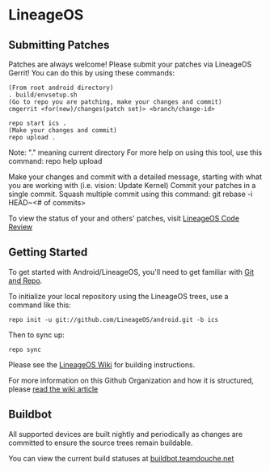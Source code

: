 LineageOS
===========

Submitting Patches
------------------
Patches are always welcome!  Please submit your patches via LineageOS Gerrit!
You can do this by using these commands:

    (From root android directory)
    . build/envsetup.sh
    (Go to repo you are patching, make your changes and commit)
    cmgerrit <for(new)/changes(patch set)> <branch/change-id> 

    repo start ics .
    (Make your changes and commit)
    repo upload .
Note: "." meaning current directory
For more help on using this tool, use this command: repo help upload

Make your changes and commit with a detailed message, starting with what you are working with (i.e. vision: Update Kernel)
Commit your patches in a single commit. Squash multiple commit using this command: git rebase -i HEAD~<# of commits>

To view the status of your and others' patches, visit [LineageOS Code Review](http://review.lineageos.com/)


Getting Started
---------------

To get started with Android/LineageOS, you'll need to get
familiar with [Git and Repo](http://source.android.com/download/using-repo).

To initialize your local repository using the LineageOS trees, use a command like this:

    repo init -u git://github.com/LineageOS/android.git -b ics

Then to sync up:

    repo sync

Please see the [LineageOS Wiki](http://wiki.lineageos.com/) for building instructions.

For more information on this Github Organization and how it is structured, 
please [read the wiki article](http://wiki.lineageos.com/index.php/Github_Organization)

Buildbot
--------

All supported devices are built nightly and periodically as changes are committed to ensure the source trees remain buildable.

You can view the current build statuses at [buildbot.teamdouche.net](http://buildbot.teamdouche.net/)
